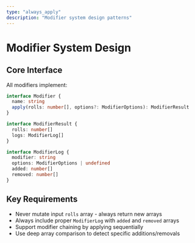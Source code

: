 ```yaml
---
type: "always_apply"
description: "Modifier system design patterns"
---
```


# Modifier System Design

## Core Interface

All modifiers implement:

```typescript
interface Modifier {
  name: string
  apply(rolls: number[], options?: ModifierOptions): ModifierResult
}

interface ModifierResult {
  rolls: number[]
  logs: ModifierLog[]
}

interface ModifierLog {
  modifier: string
  options: ModifierOptions | undefined
  added: number[]
  removed: number[]
}
```

## Key Requirements

- Never mutate input `rolls` array - always return new arrays
- Always include proper `ModifierLog` with `added` and `removed` arrays
- Support modifier chaining by applying sequentially
- Use deep array comparison to detect specific additions/removals
